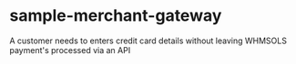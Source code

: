 # sample-merchant-gateway
A customer needs to enters credit card details without leaving WHMSOLS payment's processed via an API
